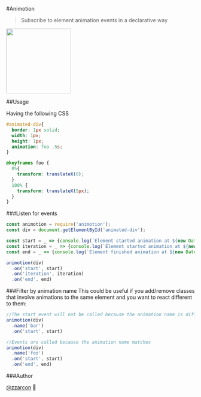 #Animotion
> Subscribe to element animation events in a declarative way

<img src="http://babysimpson.co.uk/gallery/frames/12/babf22/59.jpg" width="173">

##Usage

Having the following CSS
```css
#animated-div{
  border: 1px solid;
  width: 1px;
  height: 1px;
  animation: foo .5s;
}

@keyframes foo {
  0%{
    transform: translateX(0);
  }
  100% {
    transform: translateX(5px);
  }
}
```

###Listen for events

```javascript
const animotion = require('animotion');
const div = document.getElementById('animated-div');

const start = _ => {console.log(`Element started animation at ${new Date()}`)};
const iteration = _ => {console.log(`Element started animation at ${new Date()}`)};
const end = _ => {console.log(`Element finished animation at ${new Date()}`)};

animotion(div)
  .on('start', start)
  .on('iteration', iteration)
  .on('end', end)
```

###Filter by animation name
This could be useful if you add/remove classes that involve animations to the same element and you want to react different to them:

```javascript
//The start event will not be called because the animation name is different
animotion(div)
  .name('bar')
  .on('start', start)

//Events are called because the animation name matches
animotion(div)
  .name('foo')
  .on('start', start)
  .on('end', end)
```

###Author

[@zzarcon](https://twitter.com/zzarcon) :rocket: